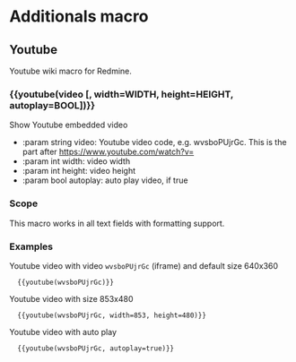 # Additionals macro

## Youtube

Youtube wiki macro for Redmine.

### {{youtube(video [, width=WIDTH, height=HEIGHT, autoplay=BOOL])}}

Show Youtube embedded video

- :param string video: Youtube video code, e.g. wvsboPUjrGc. This is the part after <https://www.youtube.com/watch?v=>
- :param int width: video width
- :param int height: video height
- :param bool autoplay: auto play video, if true

### Scope

This macro works in all text fields with formatting support.

### Examples

Youtube video with video ``wvsboPUjrGc`` (iframe) and default size 640x360

```text
  {{youtube(wvsboPUjrGc)}}
```

Youtube video with size 853x480

```text
  {{youtube(wvsboPUjrGc, width=853, height=480)}}
```

Youtube video with auto play

```text
  {{youtube(wvsboPUjrGc, autoplay=true)}}
```
